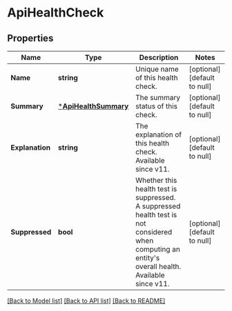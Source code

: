 # ApiHealthCheck

## Properties
Name | Type | Description | Notes
------------ | ------------- | ------------- | -------------
**Name** | **string** | Unique name of this health check. | [optional] [default to null]
**Summary** | [***ApiHealthSummary**](ApiHealthSummary.md) | The summary status of this check. | [optional] [default to null]
**Explanation** | **string** | The explanation of this health check. Available since v11. | [optional] [default to null]
**Suppressed** | **bool** | Whether this health test is suppressed. A suppressed health test is not considered when computing an entity&#39;s overall health. Available since v11. | [optional] [default to null]

[[Back to Model list]](../README.md#documentation-for-models) [[Back to API list]](../README.md#documentation-for-api-endpoints) [[Back to README]](../README.md)


